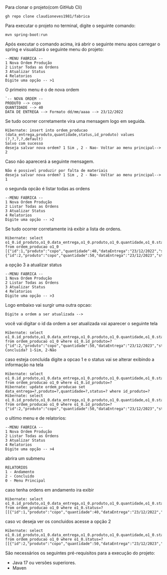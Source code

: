Para clonar o projeto(com GitHub Cli)
```
gh repo clone claudioneves1981/fabrica
```
Para executar o projeto no terminal, digite o seguinte comando:

```shell script
mvn spring-boot:run 
```

Após executar o comando acima, irá abrir o seguinte menu apos carregar  o spring e visualizará o seguinte menu do projeto:

```
--MENU FABRICA --
1 Nova Ordem Produção
2 Listar Todas as Ordens
3 Atualizar Status
4 Relatorios
Digite uma opção -- >1
```

O primeiro menu é o de nova ordem 

```
`-- NOVA ORDEM --
PRODUTO --> copo
QUANTIDADE --> 40
DATA DE ENTREGA --> Formato dd/mm/aaaa --> 23/12/2022
```
Se tudo ocorrer corretamente vira uma mensagem logo em seguida.

```
Hibernate: insert into ordem_producao (data_entrega,produto,quantidade,status,id_produto) values (?,?,?,?,default)
Salvo com sucesso
deseja salvar nova ordem? 1 Sim , 2 - Nao- Voltar ao menu principal--> 2
```
Caso não aparecerá a seguinte mensagem.

```
Não é possivel produzir por falta de materiais
deseja salvar nova ordem? 1 Sim , 2 - Nao- Voltar ao menu principal--> 1

```

o segunda opcão é listar todas as ordens
```
--MENU FABRICA --
1 Nova Ordem Produção
2 Listar Todas as Ordens
3 Atualizar Status
4 Relatorios
Digite uma opção -- >2
```

Se tudo ocorrer corretamente irá exibir a lista de ordens.

```
Hibernate: select o1_0.id_produto,o1_0.data_entrega,o1_0.produto,o1_0.quantidade,o1_0.status from ordem_producao o1_0
[{"id":1,"produto":"copo","quantidade":40,"dataEntrega":"23/12/2022","status":"Andamento"}
{"id":2,"produto":"copo","quantidade":50,"dataEntrega":"23/12/2023","status":"Andamento"}]
```

a opção 3 a atualizar status 

```
--MENU FABRICA --
1 Nova Ordem Produção
2 Listar Todas as Ordens
3 Atualizar Status
4 Relatorios
Digite uma opção -- >3
```

Logo embaixo vai surgir uma outra opcao:

```
Digite a ordem a ser atualizada -->
```

você vai digitar o id da ordem a ser atualizada 
vai aparecer o seguinte tela

```
Hibernate: select o1_0.id_produto,o1_0.data_entrega,o1_0.produto,o1_0.quantidade,o1_0.status from ordem_producao o1_0 where o1_0.id_produto=?
{"id":2,"produto":"copo","quantidade":50,"dataEntrega":"23/12/2023","status":"Andamento"}
Concluida? 1-Sim, 2-Não
```

caso esteja concluida digite a opcao 1 e o status vai se alterar exibindo a informação na tela

```
Hibernate: select o1_0.id_produto,o1_0.data_entrega,o1_0.produto,o1_0.quantidade,o1_0.status from ordem_producao o1_0 where o1_0.id_produto=?
Hibernate: update ordem_producao set data_entrega=?,produto=?,quantidade=?,status=? where id_produto=?
Hibernate: select o1_0.id_produto,o1_0.data_entrega,o1_0.produto,o1_0.quantidade,o1_0.status from ordem_producao o1_0 where o1_0.id_produto=?
{"id":2,"produto":"copo","quantidade":50,"dataEntrega":"23/12/2023","status":"Concluida"}

```

o ultimo menu e de relatorios:

```
--MENU FABRICA --
1 Nova Ordem Produção
2 Listar Todas as Ordens
3 Atualizar Status
4 Relatorios
Digite uma opção -- >4
```

abrira um submenu

```
RELATORIOS
1 - Andamento
2 - Concluido
0 - Menu Principal
```

caso tenha ordens em andamento ira exibir 

```
Hibernate: select o1_0.id_produto,o1_0.data_entrega,o1_0.produto,o1_0.quantidade,o1_0.status from ordem_producao o1_0 where o1_0.status=?
[[{"id":1,"produto":"copo","quantidade":40,"dataEntrega":"23/12/2022","status":"Andamento"}]]
```

caso vc deseja ver os concluidos acesse a opção 2

```
Hibernate: select o1_0.id_produto,o1_0.data_entrega,o1_0.produto,o1_0.quantidade,o1_0.status from ordem_producao o1_0 where o1_0.status=?
[[{"id":2,"produto":"copo","quantidade":50,"dataEntrega":"23/12/2023","status":"Concluida"}]]
```
São necessários os seguintes pré-requisitos para a execução do projeto:

* Java 17 ou versões superiores.
* Maven